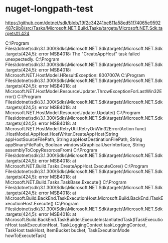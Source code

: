 # nuget-longpath-test

https://github.com/dotnet/sdk/blob/19f2c34241be811a58ed51f74065e9592487c9b8/src/Tasks/Microsoft.NET.Build.Tasks/targets/Microsoft.NET.Sdk.targets#L424


C:\Program Files\dotnet\sdk\3.1.300\Sdks\Microsoft.NET.Sdk\targets\Microsoft.NET.Sdk.targets(424,5): error MSB4018: The "CreateAppHost" task failed unexpectedly. 
C:\Program Files\dotnet\sdk\3.1.300\Sdks\Microsoft.NET.Sdk\targets\Microsoft.NET.Sdk.targets(424,5): error MSB4018: Microsoft.NET.HostModel.HResultException: 8007007A 
C:\Program Files\dotnet\sdk\3.1.300\Sdks\Microsoft.NET.Sdk\targets\Microsoft.NET.Sdk.targets(424,5): error MSB4018:    at Microsoft.NET.HostModel.ResourceUpdater.ThrowExceptionForLastWin32Error()
C:\Program Files\dotnet\sdk\3.1.300\Sdks\Microsoft.NET.Sdk\targets\Microsoft.NET.Sdk.targets(424,5): error MSB4018:    at Microsoft.NET.HostModel.ResourceUpdater.Update() 
C:\Program Files\dotnet\sdk\3.1.300\Sdks\Microsoft.NET.Sdk\targets\Microsoft.NET.Sdk.targets(424,5): error MSB4018:    at Microsoft.NET.HostModel.RetryUtil.RetryOnWin32Error(Action func) 
.HostModel.AppHost.HostWriter.CreateAppHost(String appHostSourceFilePath, String appHostDestinationFilePath, String appBinaryFilePath, Boolean windowsGraphicalUserInterface, String assemblyToCopyResorcesFrom) 
C:\Program Files\dotnet\sdk\3.1.300\Sdks\Microsoft.NET.Sdk\targets\Microsoft.NET.Sdk.targets(424,5): error MSB4018:    at Microsoft.NET.Build.Tasks.CreateAppHost.ExecuteCore() 
C:\Program Files\dotnet\sdk\3.1.300\Sdks\Microsoft.NET.Sdk\targets\Microsoft.NET.Sdk.targets(424,5): error MSB4018:    at Microsoft.NET.Build.Tasks.TaskBase.Execute() 
C:\Program Files\dotnet\sdk\3.1.300\Sdks\Microsoft.NET.Sdk\targets\Microsoft.NET.Sdk.targets(424,5): error MSB4018:    at Microsoft.Build.BackEnd.TaskExecutionHost.Microsoft.Build.BackEnd.ITaskExecutionHost.Execute() C:\Program Files\dotnet\sdk\3.1.300\Sdks\Microsoft.NET.Sdk\targets\Microsoft.NET.Sdk.targets(424,5): error MSB4018:    at Microsoft.Build.BackEnd.TaskBuilder.ExecuteInstantiatedTask(ITaskExecutionHost taskExecutionHost, TaskLoggingContext taskLoggingContext, TaskHost taskHost, ItemBucket bucket, TaskExecutionMode howToExecuteTask) 
